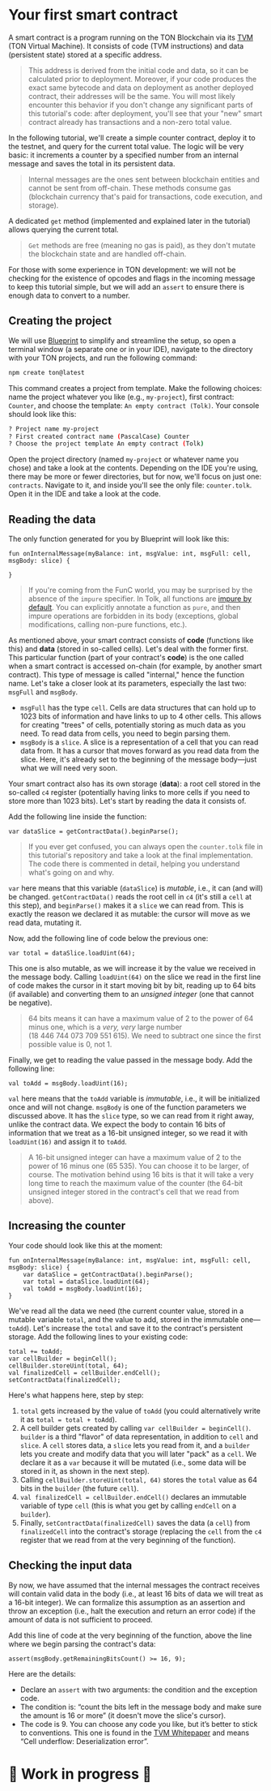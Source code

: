 # Your first smart contract

A smart contract is a program running on the TON Blockchain via its [TVM](https://docs.ton.org/v3/documentation/tvm/tvm-overview) (TON Virtual Machine). It consists of code (TVM instructions) and data (persistent state) stored at a specific address.

> This address is derived from the initial code and data, so it can be calculated prior to deployment. Moreover, if your code produces the exact same bytecode and data on deployment as another deployed contract, their addresses will be the same. You will most likely encounter this behavior if you don't change any significant parts of this tutorial's code: after deployment, you'll see that your "new" smart contract already has transactions and a non-zero total value.

In the following tutorial, we'll create a simple counter contract, deploy it to the testnet, and query for the current total value. The logic will be very basic: it increments a counter by a specified number from an internal message and saves the total in its persistent data.

> Internal messages are the ones sent between blockchain entities and cannot be sent from off-chain. These methods consume gas (blockchain currency that's paid for transactions, code execution, and storage).

A dedicated `get` method (implemented and explained later in the tutorial) allows querying the current total.

> `Get` methods are free (meaning no gas is paid), as they don't mutate the blockchain state and are handled off-chain.

For those with some experience in TON development: we will not be checking for the existence of opcodes and flags in the incoming message to keep this tutorial simple, but we will add an `assert` to ensure there is enough data to convert to a number.

## Creating the project

We will use [Blueprint](https://github.com/ton-community/blueprint) to simplify and streamline the setup, so open a terminal window (a separate one or in your IDE), navigate to the directory with your TON projects, and run the following command:

```bash
npm create ton@latest
```

This command creates a project from template. Make the following choices: name the project whatever you like (e.g., `my-project`), first contract: `Counter`, and choose the template: `An empty contract (Tolk)`. Your console should look like this:

```bash
? Project name my-project
? First created contract name (PascalCase) Counter
? Choose the project template An empty contract (Tolk)
```

Open the project directory (named `my-project` or whatever name you chose) and take a look at the contents. Depending on the IDE you're using, there may be more or fewer directories, but for now, we'll focus on just one: `contracts`. Navigate to it, and inside you'll see the only file: `counter.tolk`. Open it in the IDE and take a look at the code.

## Reading the data

The only function generated for you by Blueprint will look like this:
```tolk
fun onInternalMessage(myBalance: int, msgValue: int, msgFull: cell, msgBody: slice) {

}
```

> If you're coming from the FunC world, you may be surprised by the absence of the `impure` specifier. In Tolk, all functions are [impure by default](https://docs.ton.org/v3/documentation/smart-contracts/tolk/tolk-vs-func/in-detail). You can explicitly annotate a function as `pure`, and then impure operations are forbidden in its body (exceptions, global modifications, calling non-pure functions, etc.).

As mentioned above, your smart contract consists of **code** (functions like this) and **data** (stored in so-called cells). Let's deal with the former first. This particular function (part of your contract's **code**) is the one called when a smart contract is accessed on-chain (for example, by another smart contract). This type of message is called "internal," hence the function name. Let's take a closer look at its parameters, especially the last two: `msgFull` and `msgBody`.

- `msgFull` has the type `cell`. Cells are data structures that can hold up to 1023 bits of information and have links to up to 4 other cells. This allows for creating "trees" of cells, potentially storing as much data as you need. To read data from cells, you need to begin parsing them.
- `msgBody` is a `slice`. A slice is a representation of a cell that you can read data from. It has a cursor that moves forward as you read data from the slice. Here, it's already set to the beginning of the message body—just what we will need very soon.

Your smart contract also has its own storage (**data**): a root cell stored in the so-called `c4` register (potentially having links to more cells if you need to store more than 1023 bits). Let's start by reading the data it consists of.

Add the following line inside the function:
```tolk
var dataSlice = getContractData().beginParse();
```

> If you ever get confused, you can always open the `counter.tolk` file in this tutorial's repository and take a look at the final implementation. The code there is commented in detail, helping you understand what's going on and why.

`var` here means that this variable (`dataSlice`) is *mutable*, i.e., it can (and will) be changed. `getContractData()` reads the root cell in `c4` (it's still a `cell` at this step), and `beginParse()` makes it a `slice` we can read from. This is exactly the reason we declared it as mutable: the cursor will move as we read data, mutating it.

Now, add the following line of code below the previous one:

```tolk
var total = dataSlice.loadUint(64);
```

This one is also mutable, as we will increase it by the value we received in the message body. Calling `loadUint(64)` on the slice we read in the first line of code makes the cursor in it start moving bit by bit, reading up to 64 bits (if available) and converting them to an *unsigned integer* (one that cannot be negative).

> 64 bits means it can have a maximum value of 2 to the power of 64 minus one, which is a *very, very* large number (18 446 744 073 709 551 615). We need to subtract one since the first possible value is 0, not 1.

Finally, we get to reading the value passed in the message body. Add the following line:

```tolk
val toAdd = msgBody.loadUint(16);
```

`val` here means that the `toAdd` variable is *immutable*, i.e., it will be initialized once and will not change. `msgBody` is one of the function parameters we discussed above. It has the `slice` type, so we can read from it right away, unlike the contract data. We expect the body to contain 16 bits of information that we treat as a 16-bit unsigned integer, so we read it with `loadUint(16)` and assign it to `toAdd`.

> A 16-bit unsigned integer can have a maximum value of 2 to the power of 16 minus one (65 535). You can choose it to be larger, of course. The motivation behind using 16 bits is that it will take a very long time to reach the maximum value of the counter (the 64-bit unsigned integer stored in the contract's cell that we read from above).

## Increasing the counter

Your code should look like this at the moment:

```tolk
fun onInternalMessage(myBalance: int, msgValue: int, msgFull: cell, msgBody: slice) {
    var dataSlice = getContractData().beginParse();
    var total = dataSlice.loadUint(64);
    val toAdd = msgBody.loadUint(16);
}
```

We've read all the data we need (the current counter value, stored in a mutable variable `total`, and the value to add, stored in the immutable one—`toAdd`). Let's increase the `total` and save it to the contract's persistent storage. Add the following lines to your existing code:

```tolk
total += toAdd;
var cellBuilder = beginCell();
cellBuilder.storeUint(total, 64);
val finalizedCell = cellBuilder.endCell();
setContractData(finalizedCell);
```

Here's what happens here, step by step:
1. `total` gets increased by the value of `toAdd` (you could alternatively write it as `total = total + toAdd`).
2. A cell builder gets created by calling `var cellBuilder = beginCell()`. `builder` is a third "flavor" of data representation, in addition to `cell` and `slice`. A `cell` stores data, a `slice` lets you read from it, and a `builder` lets you create and modify data that you will later "pack" as a `cell`. We declare it as a `var` because it will be mutated (i.e., some data will be stored in it, as shown in the next step).
3. Calling `cellBuilder.storeUint(total, 64)` stores the `total` value as 64 bits in the `builder` (the future `cell`).
4. `val finalizedCell = cellBuilder.endCell()` declares an immutable variable of type `cell` (this is what you get by calling `endCell` on a `builder`).
5. Finally, `setContractData(finalizedCell)` saves the data (a `cell`) from `finalizedCell` into the contract's storage (replacing the `cell` from the `c4` register that we read from at the very beginning of the function).

## Checking the input data

By now, we have assumed that the internal messages the contract receives will contain valid data in the body (i.e., at least 16 bits of data we will treat as a 16-bit integer). We can formalize this assumption as an assertion and throw an exception (i.e., halt the execution and return an error code) if the amount of data is not sufficient to proceed.

Add this line of code at the very beginning of the function, above the line where we begin parsing the contract's data:

```tolk
assert(msgBody.getRemainingBitsCount() >= 16, 9);
```

Here are the details:
- Declare an `assert` with two arguments: the condition and the exception code.
- The condition is: “count the bits left in the message body and make sure the amount is 16 or more” (it doesn't move the slice's cursor).
- The code is 9. You can choose any code you like, but it’s better to stick to conventions. This one is found in the [TVM Whitepaper](https://ton-blockchain.github.io/docs/tvm.pdf) and means “Cell underflow: Deserialization error”.

[//]: TODO: (As you only have one script &#40;`deployCounter.ts`&#41; there will be no prompts regarding what to run, but that is the script being executed. In particular, this command...)

# 🚧 Work in progress 🚧 #